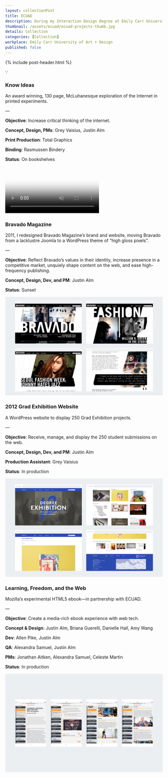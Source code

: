 ```yaml
---
layout: collectionPost
title: ECUAD
description: During my Interaction Design Degree at Emily Carr University of Art + Design I worked on these significant projects. During my 3rd and 4th years, I worked for the SIM and S3D Centres.
thumbnail: /assets/ecuad/ecuad-projects-thumb.jpg
details: Collection
categories: [Collection]
workplace: Emily Carr University of Art + Design
published: false
---
```


<div class="mw-900  bp1-u-textAlign-center  u-mar-auto  u-mar-t00  u-mar-b05">
  {% include post-header.html %}
  <p class="as-h5  bp1-u-textAlign-center  u-mar-b05">&#8757;</p>
</div>

<!-- Know Ideas -->

<div class="Grid  Grid--withGutters u-mar-t04 u-mar-b00">
  <div class="Grid-cell  u-size1of3  u-mar-b00">
    <h3 class="u-mar-t00"><strong>Know Ideas</strong></h3>
    <p class="u-mar-t00  u-mar-b01">An award winning, 130 page, McLuhanesque exploration of the Internet in printed experiments.</p>
    <p class="c-grey02  u-mar-t00  u-mar-b01">—</p>
    <p class="u-mar-t00  u-mar-b01"><strong>Objective</strong>: Increase critical thinking of the internet.</p>
    <p class="u-mar-t00  u-mar-b01"><strong>Concept, Design, PMs</strong>: Grey Vaisius, Justin Alm</p>
    <p class="u-mar-t00  u-mar-b01"><strong>Print Production</strong>: Total Graphics</p>
    <p class="u-mar-t00  u-mar-b01"><strong>Binding</strong>: Rasmussen Bindery</p>
    <p class="u-mar-t00  u-mar-b01"><strong>Status</strong>: On bookshelves</p>
    <!-- <p class="u-mar-t02"><a href="/work/ecuad/know-ideas/" class="Btn">See more&nbsp;&nbsp;⟩</a></p> -->
  </div>
  <div class="Grid-cell  u-size2of3  u-mar-b05">
    <div class="media">
        <video autoplay loop muted playsinline type="video/mp4" src="/assets/know-ideas/know-ideas-in-article2.mp4" poster="/assets/know-ideas/know-ideas-video-poster.jpg"></video>
    </div>
  </div>
</div>

<!-- Bravado Magazine -->

<div class="Grid  Grid--withGutters u-mar-t04 u-mar-b00">
  <div class="Grid-cell  u-size1of3  u-mar-b00">
    <h3 class="u-mar-t00"><strong>Bravado Magazine</strong></h3>
    <p class="u-mar-t00  u-mar-b01">2011, I redesigned Bravado Magazine’s brand and website, moving Bravado from a lacklustre Joomla to a WordPress theme of “high gloss pixels”.</p>
    <p class="c-grey02  u-mar-t00  u-mar-b01">—</p>
    <p class="u-mar-t00  u-mar-b01"><strong>Objective</strong>: Reflect Bravado’s values in their identity, increase presence in a competitive market, unquiely shape content on the web, and ease high-frequency publishing.</p>
    <p class="u-mar-t00  u-mar-b01"><strong>Concept, Design, Dev, and PM</strong>: Justin Alm</p>
    <p class="u-mar-t00  u-mar-b01"><strong>Status</strong>: Sunset</p>
    <!-- <p class="u-mar-t02"><a href="/work/ecuad/bravado-magazine/" class="Btn">See more&nbsp;&nbsp;⟩</a></p> -->
  </div>
  <div class="Grid-cell  u-size2of3  u-mar-b05">
      <img src="/assets/ecuad/bravado-magazine-1.jpg" alt="Bravado Mag Overview" />
  </div>
</div>

<!-- 2012 Grad Exhibition Catalog Website -->

<div class="Grid  Grid--withGutters u-mar-t04 u-mar-b00">
  <div class="Grid-cell  u-size1of3  u-mar-b00">
    <h3 class="u-mar-t00"><strong>2012 Grad Exhibition Website</strong></h3>
    <p class="u-mar-t00  u-mar-b01">A WordPress website to display 250 Grad Exhibition projects.</p>
    <p class="c-grey02  u-mar-t00  u-mar-b01">—</p>
    <p class="u-mar-t00  u-mar-b01"><strong>Objective</strong>: Receive, manage, and display the 250 student submissions on the web.</p>
    <p class="u-mar-t00  u-mar-b01"><strong>Concept, Design, Dev, and PM</strong>: Justin Alm</p>
    <p class="u-mar-t00  u-mar-b01"><strong>Production Assistant</strong>: Grey Vaisius</p>
    <p class="u-mar-t00  u-mar-b01"><strong>Status</strong>: In production</p>
  </div>
  <div class="Grid-cell  u-size2of3  u-mar-b05">
    <img src="/assets/ecuad/2012-grad-exhibtion-catalog-website-1.jpg" alt="Learning, Freedom, and the Web" />
  </div>
</div>

<!-- Learning, Freedom, and the Web -->

<div class="Grid  Grid--withGutters u-mar-t04 u-mar-b00">
  <div class="Grid-cell  u-size1of3  u-mar-b00">
    <h3 class="u-mar-t00"><strong>Learning, Freedom, and the Web</strong></h3>
    <p class="u-mar-t00  u-mar-b01">Mozilla’s experimental HTML5 ebook—in partnership with ECUAD.</p>
    <p class="c-grey02  u-mar-t00  u-mar-b01">—</p>
    <p class="u-mar-t00  u-mar-b01"><strong>Objective</strong>: Create a media-rich ebook experience with web tech.</p>
    <p class="u-mar-t00  u-mar-b01"><strong>Concept & Design</strong>: Justin Alm, Briana Guerelli, Danielle Hall, Amy Wang</p>
    <p class="u-mar-t00  u-mar-b01"><strong>Dev</strong>: Allen Pike, Justin Alm  </p>
    <p class="u-mar-t00  u-mar-b01"><strong>QA</strong>: Alexandra Samuel, Justin Alm</p>
    <p class="u-mar-t00  u-mar-b01"><strong>PMs</strong>: Jonathan Aitken, Alexandra Samuel, Celeste Martin</p>
    <p class="u-mar-t00  u-mar-b01"><strong>Status</strong>: In production</p>
  </div>
  <div class="Grid-cell  u-size2of3  u-mar-b05">
    <img src="/assets/ecuad/learning-freedom-and-the-web-1.jpg" alt="Learning, Freedom, and the Web" />
  </div>
</div>